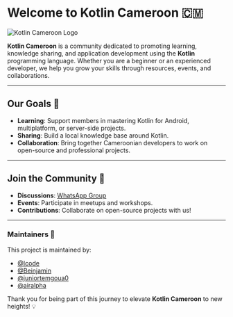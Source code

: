# Welcome to Kotlin Cameroon 🇨🇲

![Kotlin Cameroon Logo](https://media.licdn.com/dms/image/v2/D4E0BAQG9HUJNzo1Izw/company-logo_100_100/company-logo_100_100/0/1732036907778/kotlin_douala_user_group_logo?e=1750896000&v=beta&t=awAuy6UqqqmOj51MIIzxYILwJx5WaNu4oOqhhnZOIsc)

**Kotlin Cameroon** is a community dedicated to promoting learning, knowledge sharing, and application development using the **Kotlin** programming language. Whether you are a beginner or an experienced developer, we help you grow your skills through resources, events, and collaborations.

---

## Our Goals 🎯

- **Learning**: Support members in mastering Kotlin for Android, multiplatform, or server-side projects.
- **Sharing**: Build a local knowledge base around Kotlin.
- **Collaboration**: Bring together Cameroonian developers to work on open-source and professional projects.

---

## Join the Community 🚀

- **Discussions**: [WhatsApp Group](https://chat.whatsapp.com/BNuuvoEmC5B3pT7XrRsLLO)
- **Events**: Participate in meetups and workshops.
- **Contributions**: Collaborate on open-source projects with us!

---

### Maintainers 🤝

This project is maintained by:
- [@Icode](https://github.com/pouani)
- [@Beinjamin](https://github.com/beinjamin)
- [@juniortemgoua0](https://github.com/juniortemgoua0)
- [@airalpha](https://github.com/airalpha)

Thank you for being part of this journey to elevate **Kotlin Cameroon** to new heights! 💡
